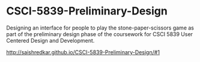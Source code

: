 # CSCI-5839-Preliminary-Design
Designing an interface for people to play the stone-paper-scissors game as part of the preliminary design phase of the coursework for CSCI 5839 User Centered Design and Development.

http://saishredkar.github.io/CSCI-5839-Preliminary-Design/#1
